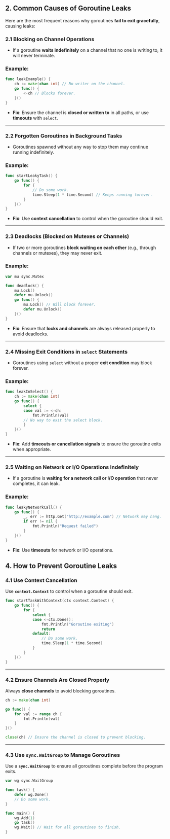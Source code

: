 ## **2. Common Causes of Goroutine Leaks**

Here are the most frequent reasons why goroutines **fail to exit gracefully**, causing leaks:

### **2.1 Blocking on Channel Operations**

- If a goroutine **waits indefinitely** on a channel that no one is writing to, it will never terminate.

### Example:

```go
func leakExample() {
    ch := make(chan int) // No writer on the channel.
    go func() {
        <-ch // Blocks forever.
    }()
}
```

- **Fix**: Ensure the channel is **closed or written to** in all paths, or use **timeouts** with `select`.

---

### **2.2 Forgotten Goroutines in Background Tasks**

- Goroutines spawned without any way to stop them may continue running indefinitely.

### Example:

```go
func startLeakyTask() {
    go func() {
        for {
            // Do some work.
            time.Sleep(1 * time.Second) // Keeps running forever.
        }
    }()
}
```

- **Fix**: Use **context cancellation** to control when the goroutine should exit.

---

### **2.3 Deadlocks (Blocked on Mutexes or Channels)**

- If two or more goroutines **block waiting on each other** (e.g., through channels or mutexes), they may never exit.

### Example:

```go
var mu sync.Mutex

func deadlock() {
    mu.Lock()
    defer mu.Unlock()
    go func() {
        mu.Lock() // Will block forever.
        defer mu.Unlock()
    }()
}
```

- **Fix**: Ensure that **locks and channels** are always released properly to avoid deadlocks.

---

### **2.4 Missing Exit Conditions in `select` Statements**

- Goroutines using `select` without a proper **exit condition** may block forever.

### Example:

```go
func leakInSelect() {
    ch := make(chan int)
    go func() {
        select {
        case val := <-ch:
            fmt.Println(val)
        // No way to exit the select block.
        }
    }()
}
```

- **Fix**: Add **timeouts or cancellation signals** to ensure the goroutine exits when appropriate.

---

### **2.5 Waiting on Network or I/O Operations Indefinitely**

- If a goroutine is **waiting for a network call or I/O operation** that never completes, it can leak.

### Example:

```go
func leakyNetworkCall() {
    go func() {
        _, err := http.Get("http://example.com") // Network may hang.
        if err != nil {
            fmt.Println("Request failed")
        }
    }()
}
```

- **Fix**: Use **timeouts** for network or I/O operations.


## **4. How to Prevent Goroutine Leaks**

### **4.1 Use Context Cancellation**

Use **`context.Context`** to control when a goroutine should exit.

```go
func startTaskWithContext(ctx context.Context) {
    go func() {
        for {
            select {
            case <-ctx.Done():
                fmt.Println("Goroutine exiting")
                return
            default:
                // Do some work.
                time.Sleep(1 * time.Second)
            }
        }
    }()
}
```

---

### **4.2 Ensure Channels Are Closed Properly**

Always **close channels** to avoid blocking goroutines.

```go
ch := make(chan int)

go func() {
    for val := range ch {
        fmt.Println(val)
    }
}()

close(ch) // Ensure the channel is closed to prevent blocking.
```

---

### **4.3 Use `sync.WaitGroup` to Manage Goroutines**

Use a **`sync.WaitGroup`** to ensure all goroutines complete before the program exits.

```go
var wg sync.WaitGroup

func task() {
    defer wg.Done()
    // Do some work.
}

func main() {
    wg.Add(1)
    go task()
    wg.Wait() // Wait for all goroutines to finish.
}
```

